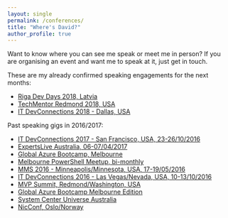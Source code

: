 ```yaml
---
layout: single
permalink: /conferences/
title: "Where's David?"
author_profile: true
---
```


Want to know where you can see me speak or meet me in person?
If you are organising an event and want me to speak at it, just get in touch.


These are my already confirmed speaking engagements for the next months:

- [Riga Dev Days 2018, Latvia](http://rigadevdays.lv)
- [TechMentor Redmond 2018, USA](https://techmentorevents.com/events/redmond-2018)
- [IT DevConnections 2018 - Dallas, USA](http://www.itdevconnections.com)

Past speaking gigs in 2016/2017:

- [IT DevConnections 2017 - San Francisco, USA, 23-26/10/2016](http://www.itdevconnections.com)
- [ExpertsLive Australia, 06-07/04/2017](https://www.expertslive.org.au/)
- [Global Azure Bootcamp, Melbourne](https://global.azurebootcamp.net/)
- [Melbourne PowerShell Meetup, bi-monthly](http://www.meetup.com/Melbourne-PowerShell-Meetup/)
- [MMS 2016 - Minneapolis/Minnesota, USA, 17-19/05/2016](http://mmsmoa.com/)
- [IT DevConnections 2016 - Las Vegas/Nevada, USA, 10-13/10/2016](http://www.itdevconnections.com)
- [MVP Summit, Redmond/Washington, USA](https://mvp.microsoft.com/summit)
- [Global Azure Bootcamp Melbourne Edition](http://melbourne.azurebootcamp.net/)
- [System Center Universe Australia](http://systemcenteruniverse.asia/australia/)
- [NicConf, Oslo/Norway](http://www.nicconf.com/)
